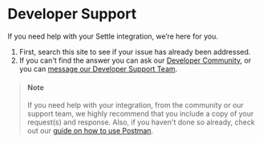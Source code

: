 # Developer Support

If you need help with your Settle integration, we’re here for you.

1. First, search this site to see if your issue has already been addressed.
2. If you can't find the answer you can ask our [Developer Community](https://support.settle.eu/hc/en-150/community/topics/4406880255121-Settle-for-Developers), or you can [message our Developer Support Team](support+dev@settle.eu).

> #### Note
>
> If you need help with your integration, from the community or our support team, we highly recommend that you include a copy of your request(s) and response. Also, if you haven't done so already, check out our [guide on how to use Postman](url).


